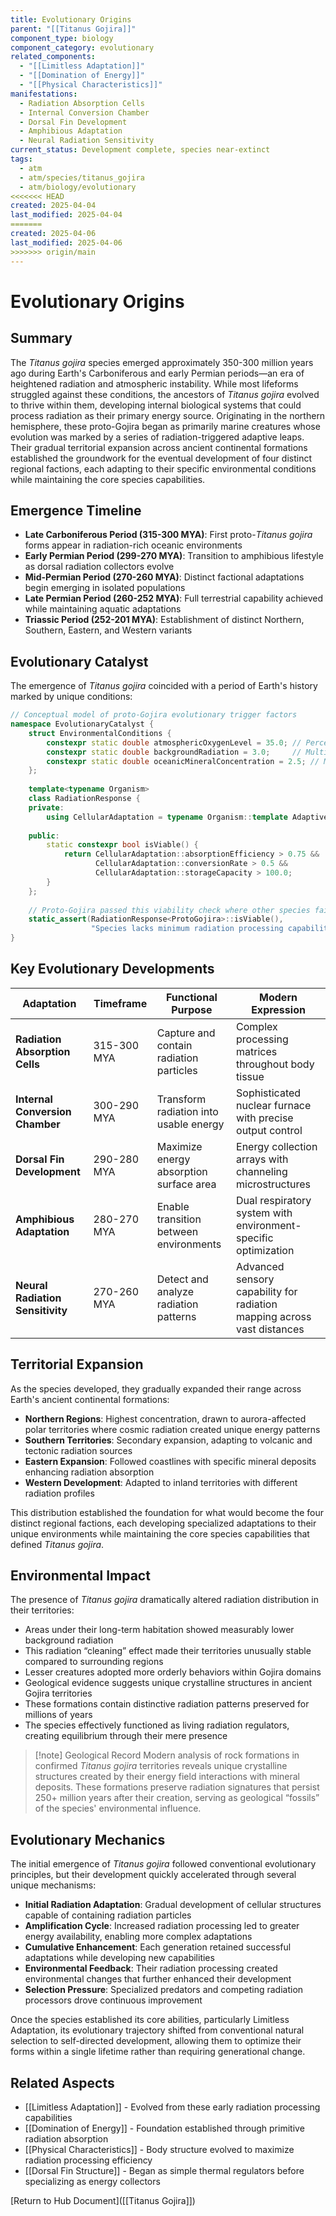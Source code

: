 ```yaml
---
title: Evolutionary Origins
parent: "[[Titanus Gojira]]"
component_type: biology
component_category: evolutionary
related_components:
  - "[[Limitless Adaptation]]"
  - "[[Domination of Energy]]"
  - "[[Physical Characteristics]]"
manifestations:
  - Radiation Absorption Cells
  - Internal Conversion Chamber
  - Dorsal Fin Development
  - Amphibious Adaptation
  - Neural Radiation Sensitivity
current_status: Development complete, species near-extinct
tags:
  - atm
  - atm/species/titanus_gojira
  - atm/biology/evolutionary
<<<<<<< HEAD
created: 2025-04-04
last_modified: 2025-04-04
=======
created: 2025-04-06
last_modified: 2025-04-06
>>>>>>> origin/main
---
```


# Evolutionary Origins

## Summary

The *Titanus gojira* species emerged approximately 350-300 million years ago during Earth's Carboniferous and early Permian periods—an era of heightened radiation and atmospheric instability. While most lifeforms struggled against these conditions, the ancestors of *Titanus gojira* evolved to thrive within them, developing internal biological systems that could process radiation as their primary energy source. Originating in the northern hemisphere, these proto-Gojira began as primarily marine creatures whose evolution was marked by a series of radiation-triggered adaptive leaps. Their gradual territorial expansion across ancient continental formations established the groundwork for the eventual development of four distinct regional factions, each adapting to their specific environmental conditions while maintaining the core species capabilities.

## Emergence Timeline

- **Late Carboniferous Period (315-300 MYA)**: First proto-*Titanus gojira* forms appear in radiation-rich oceanic environments
- **Early Permian Period (299-270 MYA)**: Transition to amphibious lifestyle as dorsal radiation collectors evolve
- **Mid-Permian Period (270-260 MYA)**: Distinct factional adaptations begin emerging in isolated populations
- **Late Permian Period (260-252 MYA)**: Full terrestrial capability achieved while maintaining aquatic adaptations
- **Triassic Period (252-201 MYA)**: Establishment of distinct Northern, Southern, Eastern, and Western variants

## Evolutionary Catalyst

The emergence of *Titanus gojira* coincided with a period of Earth's history marked by unique conditions:

```cpp
// Conceptual model of proto-Gojira evolutionary trigger factors
namespace EvolutionaryCatalyst {
    struct EnvironmentalConditions {
        constexpr static double atmosphericOxygenLevel = 35.0; // Percent
        constexpr static double backgroundRadiation = 3.0;     // Multiples of modern levels
        constexpr static double oceanicMineralConcentration = 2.5; // Multiples of modern levels
    };
    
    template<typename Organism>
    class RadiationResponse {
    private:
        using CellularAdaptation = typename Organism::template AdaptiveResponse<Radiation>;
        
    public:
        static constexpr bool isViable() {
            return CellularAdaptation::absorptionEfficiency > 0.75 &&
                   CellularAdaptation::conversionRate > 0.5 &&
                   CellularAdaptation::storageCapacity > 100.0;
        }
    };
    
    // Proto-Gojira passed this viability check where other species failed
    static_assert(RadiationResponse<ProtoGojira>::isViable(), 
                  "Species lacks minimum radiation processing capabilities");
}
```

## Key Evolutionary Developments

| Adaptation | Timeframe | Functional Purpose | Modern Expression |
|------------|-----------|-------------------|-------------------|
| **Radiation Absorption Cells** | 315-300 MYA | Capture and contain radiation particles | Complex processing matrices throughout body tissue |
| **Internal Conversion Chamber** | 300-290 MYA | Transform radiation into usable energy | Sophisticated nuclear furnace with precise output control |
| **Dorsal Fin Development** | 290-280 MYA | Maximize energy absorption surface area | Energy collection arrays with channeling microstructures |
| **Amphibious Adaptation** | 280-270 MYA | Enable transition between environments | Dual respiratory system with environment-specific optimization |
| **Neural Radiation Sensitivity** | 270-260 MYA | Detect and analyze radiation patterns | Advanced sensory capability for radiation mapping across vast distances |

## Territorial Expansion

As the species developed, they gradually expanded their range across Earth's ancient continental formations:

- **Northern Regions**: Highest concentration, drawn to aurora-affected polar territories where cosmic radiation created unique energy patterns
- **Southern Territories**: Secondary expansion, adapting to volcanic and tectonic radiation sources
- **Eastern Expansion**: Followed coastlines with specific mineral deposits enhancing radiation absorption
- **Western Development**: Adapted to inland territories with different radiation profiles

This distribution established the foundation for what would become the four distinct regional factions, each developing specialized adaptations to their unique environments while maintaining the core species capabilities that defined *Titanus gojira*.

## Environmental Impact

The presence of *Titanus gojira* dramatically altered radiation distribution in their territories:

- Areas under their long-term habitation showed measurably lower background radiation
- This radiation “cleaning” effect made their territories unusually stable compared to surrounding regions
- Lesser creatures adopted more orderly behaviors within Gojira domains
- Geological evidence suggests unique crystalline structures in ancient Gojira territories
- These formations contain distinctive radiation patterns preserved for millions of years
- The species effectively functioned as living radiation regulators, creating equilibrium through their mere presence

> [!note] Geological Record
> Modern analysis of rock formations in confirmed *Titanus gojira* territories reveals unique crystalline structures created by their energy field interactions with mineral deposits. These formations preserve radiation signatures that persist 250+ million years after their creation, serving as geological “fossils” of the species' environmental influence.

## Evolutionary Mechanics

The initial emergence of *Titanus gojira* followed conventional evolutionary principles, but their development quickly accelerated through several unique mechanisms:

- **Initial Radiation Adaptation**: Gradual development of cellular structures capable of containing radiation particles
- **Amplification Cycle**: Increased radiation processing led to greater energy availability, enabling more complex adaptations
- **Cumulative Enhancement**: Each generation retained successful adaptations while developing new capabilities
- **Environmental Feedback**: Their radiation processing created environmental changes that further enhanced their development
- **Selection Pressure**: Specialized predators and competing radiation processors drove continuous improvement

Once the species established its core abilities, particularly Limitless Adaptation, its evolutionary trajectory shifted from conventional natural selection to self-directed development, allowing them to optimize their forms within a single lifetime rather than requiring generational change.

## Related Aspects

- [[Limitless Adaptation]] - Evolved from these early radiation processing capabilities
- [[Domination of Energy]] - Foundation established through primitive radiation absorption
- [[Physical Characteristics]] - Body structure evolved to maximize radiation processing efficiency
- [[Dorsal Fin Structure]] - Began as simple thermal regulators before specializing as energy collectors

[Return to Hub Document]([[Titanus Gojira]])